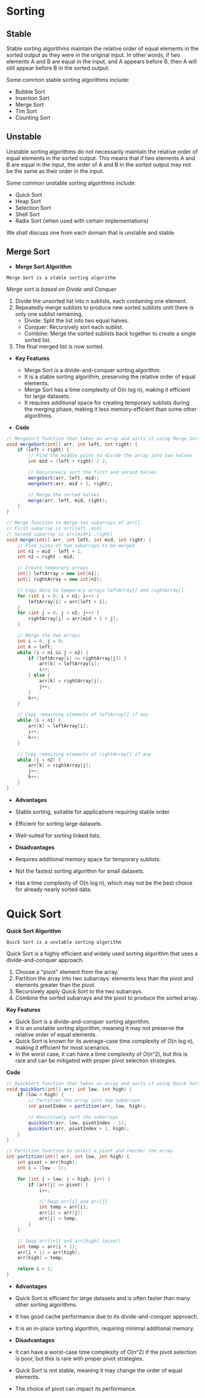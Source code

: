  # Sorting

## Stable

Stable sorting algorithms maintain the relative order of equal elements in the sorted output as they were in the original input. In other words, if two elements A and B are equal in the input, and A appears before B, then A will still appear before B in the sorted output.

Some common stable sorting algorithms include:
- Bubble Sort
- Insertion Sort
- Merge Sort
- Tim Sort
- Counting Sort

## Unstable

Unstable sorting algorithms do not necessarily maintain the relative order of equal elements in the sorted output. This means that if two elements A and B are equal in the input, the order of A and B in the sorted output may not be the same as their order in the input.

Some common unstable sorting algorithms include:
- Quick Sort
- Heap Sort
- Selection Sort
- Shell Sort
- Radix Sort (when used with certain implementations)

We shall discuss one from each domain that is unstable and stable

## Merge Sort
- **Merge Sort Algorithm**

`
Merge Sort is a stable sorting algorithm
`

*Merge sort is based on Divide and Conquer*
  1. Divide the unsorted list into n sublists, each containing one element.
  2. Repeatedly merge sublists to produce new sorted sublists until there is only one sublist remaining.
     - Divide: Split the list into two equal halves.
     - Conquer: Recursively sort each sublist.
     - Combine: Merge the sorted sublists back together to create a single sorted list.
  3. The final merged list is now sorted.

- **Key Features**
   - Merge Sort is a divide-and-conquer sorting algorithm.
   - It is a stable sorting algorithm, preserving the relative order of equal elements.
   - Merge Sort has a time complexity of O(n log n), making it efficient for large datasets.
   - It requires additional space for creating temporary sublists during the merging phase, making it less memory-efficient than some other algorithms.

- **Code**
```java
// MergeSort function that takes an array and sorts it using Merge Sort
void mergeSort(int[] arr, int left, int right) {
    if (left < right) {
        // Find the middle point to divide the array into two halves
        int mid = (left + right) / 2;

        // Recursively sort the first and second halves
        mergeSort(arr, left, mid);
        mergeSort(arr, mid + 1, right);

        // Merge the sorted halves
        merge(arr, left, mid, right);
    }
}

// Merge function to merge two subarrays of arr[].
// First subarray is arr[left..mid]
// Second subarray is arr[mid+1..right]
void merge(int[] arr, int left, int mid, int right) {
    // Find sizes of two subarrays to be merged
    int n1 = mid - left + 1;
    int n2 = right - mid;

    // Create temporary arrays
    int[] leftArray = new int[n1];
    int[] rightArray = new int[n2];

    // Copy data to temporary arrays leftArray[] and rightArray[]
    for (int i = 0; i < n1; i++) {
        leftArray[i] = arr[left + i];
    }
    for (int j = 0; j < n2; j++) {
        rightArray[j] = arr[mid + 1 + j];
    }

    // Merge the two arrays
    int i = 0, j = 0;
    int k = left;
    while (i < n1 && j < n2) {
        if (leftArray[i] <= rightArray[j]) {
            arr[k] = leftArray[i];
            i++;
        } else {
            arr[k] = rightArray[j];
            j++;
        }
        k++;
    }

    // Copy remaining elements of leftArray[] if any
    while (i < n1) {
        arr[k] = leftArray[i];
        i++;
        k++;
    }

    // Copy remaining elements of rightArray[] if any
    while (j < n2) {
        arr[k] = rightArray[j];
        j++;
        k++;
    }
}
```


- **Advantages**
- Stable sorting, suitable for applications requiring stable order.
- Efficient for sorting large datasets.
- Well-suited for sorting linked lists.

- **Disadvantages**
- Requires additional memory space for temporary sublists.
- Not the fastest sorting algorithm for small datasets.
- Has a time complexity of O(n log n), which may not be the best choice for already nearly sorted data.


# Quick Sort

**Quick Sort Algorithm**

`
Quick Sort is a unstable sorting algorithm
`

Quick Sort is a highly efficient and widely used sorting algorithm that uses a divide-and-conquer approach.

1. Choose a "pivot" element from the array.
2. Partition the array into two subarrays: elements less than the pivot and elements greater than the pivot.
3. Recursively apply Quick Sort to the two subarrays.
4. Combine the sorted subarrays and the pivot to produce the sorted array.

**Key Features**
   - Quick Sort is a divide-and-conquer sorting algorithm.
   - It is an unstable sorting algorithm, meaning it may not preserve the relative order of equal elements.
   - Quick Sort is known for its average-case time complexity of O(n log n), making it efficient for most scenarios.
   - In the worst case, it can have a time complexity of O(n^2), but this is rare and can be mitigated with proper pivot selection strategies.

**Code**

```java
// QuickSort function that takes an array and sorts it using Quick Sort
void quickSort(int[] arr, int low, int high) {
    if (low < high) {
        // Partition the array into two subarrays
        int pivotIndex = partition(arr, low, high);

        // Recursively sort the subarrays
        quickSort(arr, low, pivotIndex - 1);
        quickSort(arr, pivotIndex + 1, high);
    }
}

// Partition function to select a pivot and reorder the array
int partition(int[] arr, int low, int high) {
    int pivot = arr[high];
    int i = (low - 1);

    for (int j = low; j < high; j++) {
        if (arr[j] <= pivot) {
            i++;

            // Swap arr[i] and arr[j]
            int temp = arr[i];
            arr[i] = arr[j];
            arr[j] = temp;
        }
    }

    // Swap arr[i+1] and arr[high] (pivot)
    int temp = arr[i + 1];
    arr[i + 1] = arr[high];
    arr[high] = temp;

    return i + 1;
}
``````

- **Advantages**

- Quick Sort is efficient for large datasets and is often faster than many other sorting algorithms.
- It has good cache performance due to its divide-and-conquer approach.
- It is an in-place sorting algorithm, requiring minimal additional memory.

- **Disadvantages**
- It can have a worst-case time complexity of O(n^2) if the pivot selection is poor, but this is rare with proper pivot strategies.
- Quick Sort is not stable, meaning it may change the order of equal elements.
- The choice of pivot can impact its performance.